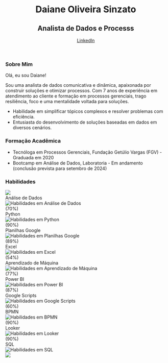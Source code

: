 <!DOCTYPE html>
<html lang="pt-BR">
<head>
  <meta charset="UTF-8">
  <meta name="viewport" content="width=device-width, initial-scale=1.0">
  <title>Daiane Oliveira Sinzato - Analista de Dados e Processos</title>
  <link rel="stylesheet" href="style.css">
</head>
<body>
  <header>
    <h1>Daiane Oliveira Sinzato</h1>
    <h2>Analista de Dados e Processs</h2>
    <a href="https://www.linkedin.com/in/daianesinzato/?originalSubdomain=br">LinkedIn</a>
  </header>
  <main>
    <section id="about">
      <h3>Sobre Mim</h3>
      <p>Olá, eu sou Daiane!</p>
      <p>Sou uma analista de dados comunicativa e dinâmica, apaixonada por construir soluções e otimizar processos. Com 7 anos de experiência em atendimento ao cliente e formação em processos gerenciais, trago resiliência, foco e uma mentalidade voltada para soluções.</p>
      <ul>
        <li>Habilidade em simplificar tópicos complexos e resolver problemas com eficiência.</li>
        <li>Entusiasta do desenvolvimento de soluções baseadas em dados em diversos cenários.</li>
      </ul>
    </section>
    <section id="education">
      <h3>Formação Acadêmica</h3>
      <ul>
        <li>Tecnóloga em Processos Gerenciais, Fundação Getúlio Vargas (FGV) - Graduada em 2020</li>
        <li>Bootcamp em Análise de Dados, Laboratoria - Em andamento (conclusão prevista para setembro de 2024)</li>
      </ul>
    </section>
<section id="skills">
  <h3>Habilidades</h3>
  <img src="https://user-images.githubusercontent.com/74038190/212284087-bbe7e430-757e-4901-90bf-4cd2ce3e1852.gif">

  <div class="skills-grid">
    <div class="skill-item">
      <div>Análise de Dados</div>
      <img src="https://media.giphy.com/media/Ip28Im1VIxPwOxEO4q/giphy.gif?cid=ecf05e478m62nxhusasj8ri8o2a6ixdt09u5ws3nd04bt8rn&ep=v1_stickers_search&rid=giphy.gif&ct=s" 
        alt="Habilidades em Análise de Dados">
      <div class="progress-bar">
        <div class="progress" style="width: 70%"></div>
      </div>
      <div class="skill-level">(70%)</div>
    </div>
    <div class="skill-item">
      <div>Python</div>
      <img src="python_skills.gif" alt="Habilidades em Python">
      <div class="progress-bar">
        <div class="progress" style="width: 90%"></div>
      </div>
      <div class="skill-level">(90%)</div>
    </div>
    <div class="skill-item">
      <div>Planilhas Google</div>
      <img src="sheets_skills.gif" alt="Habilidades em Planilhas Google">
      <div class="progress-bar">
        <div class="progress" style="width: 89%"></div>
      </div>
      <div class="skill-level">(89%)</div>
    </div>
    <div class="skill-item">
      <div>Excel</div>
      <img src="excel_skills.gif" alt="Habilidades em Excel">
      <div class="progress-bar">
        <div class="progress" style="width: 54%"></div>
      </div>
      <div class="skill-level">(54%)</div>
    </div>
    <div class="skill-item">
      <div>Aprendizado de Máquina</div>
      <img src="machine_learning_skills.gif" alt="Habilidades em Aprendizado de Máquina">
      <div class="progress-bar">
        <div class="progress" style="width: 57%"></div>
      </div>
      <div class="skill-level">(77%)</div>
    </div>
    <div class="skill-item">
      <div>Power BI</div>
      <img src="power_bi_skills.gif" alt="Habilidades em Power BI">
      <div class="progress-bar">
        <div class="progress" style="width: 87%"></div>
      </div>
      <div class="skill-level">(87%)</div>
    </div>
    <div class="skill-item">
      <div>Google Scripts</div>
      <img src="google_script_skills.gif" alt="Habilidades em Google Scripts"> <div class="progress-bar">
        <div class="progress" style="width: 60%"></div>
      </div>
      <div class="skill-level">(60%)</div>
    </div>
    <div class="skill-item">
      <div>BPMN</div>
      <img src="bpmn_skills.gif" alt="Habilidades em BPMN"> <div class="progress-bar">
        <div class="progress" style="width: 90%"></div>
      </div>
      <div class="skill-level">(90%)</div>
    </div>
    <div class="skill-item">
      <div>Looker</div>
      <img src="looker_skills.gif" alt="Habilidades em Looker"> <div class="progress-bar">
        <div class="progress" style="width: 90%"></div>
      </div>
      <div class="skill-level">(90%)</div>
    </div>
    <div class="skill-item">
      <div>SQL</div>
      <img src="sql_skills.gif" alt="Habilidades em SQL"> <div class="progress-bar">
        <div class="progress" style="width: 90%"></div>
      </div>
</section>

<img src="https://user-images.githubusercontent.com/74038190/212750155-3ceddfbd-19d3-40a3-87af-8d329c8323c4.gif">
